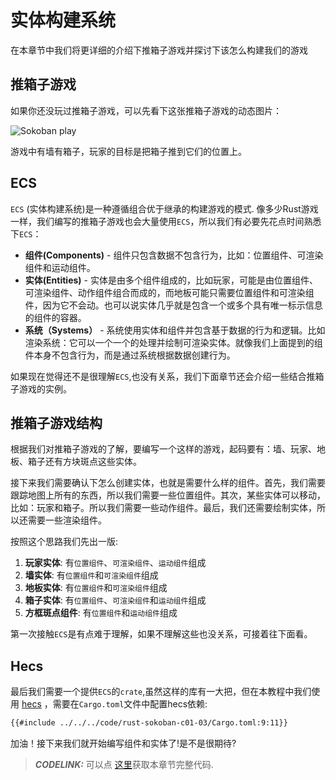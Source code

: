 # 实体构建系统

在本章节中我们将更详细的介绍下推箱子游戏并探讨下该怎么构建我们的游戏

## 推箱子游戏
如果你还没玩过推箱子游戏，可以先看下这张推箱子游戏的动态图片：

![Sokoban play](../images/sokoban.gif)

游戏中有墙有箱子，玩家的目标是把箱子推到它们的位置上。

## ECS

`ECS` (实体构建系统)是一种遵循组合优于继承的构建游戏的模式. 像多少Rust游戏一样，我们编写的推箱子游戏也会大量使用`ECS`，所以我们有必要先花点时间熟悉下`ECS`：

* **组件(Components)** - 组件只包含数据不包含行为，比如：位置组件、可渲染组件和运动组件。
* **实体(Entities)** - 实体是由多个组件组成的，比如玩家，可能是由位置组件、可渲染组件、动作组件组合而成的，而地板可能只需要位置组件和可渲染组件，因为它不会动。也可以说实体几乎就是包含一个或多个具有唯一标示信息的组件的容器。
* **系统（Systems）** - 系统使用实体和组件并包含基于数据的行为和逻辑。比如渲染系统：它可以一个一个的处理并绘制可渲染实体。就像我们上面提到的组件本身不包含行为，而是通过系统根据数据创建行为。

如果现在觉得还不是很理解`ECS`,也没有关系，我们下面章节还会介绍一些结合推箱子游戏的实例。


## 推箱子游戏结构
根据我们对推箱子游戏的了解，要编写一个这样的游戏，起码要有：墙、玩家、地板、箱子还有方块斑点这些实体。

接下来我们需要确认下怎么创建实体，也就是需要什么样的组件。首先，我们需要跟踪地图上所有的东西，所以我们需要一些位置组件。其次，某些实体可以移动，比如：玩家和箱子。所以我们需要一些动作组件。最后，我们还需要绘制实体，所以还需要一些渲染组件。

按照这个思路我们先出一版:
1. **玩家实体**: 有`位置组件`、`可渲染组件`、`运动组件`组成
1. **墙实体**: 有`位置组件`和`可渲染组件`组成
1. **地板实体**: 有`位置组件`和`可渲染组件`组成
1. **箱子实体**: 有`位置组件`、`可渲染组件`和`运动组件`组成
1. **方框斑点组件**: 有`位置组件`和`运动组件`组成

第一次接触`ECS`是有点难于理解，如果不理解这些也没关系，可接着往下面看。

## Hecs
最后我们需要一个提供`ECS`的`crate`,虽然这样的库有一大把，但在本教程中我们使用 [hecs](https://crates.io/crates/hecs) ，需要在`Cargo.toml`文件中配置hecs依赖:

```sh
{{#include ../../../code/rust-sokoban-c01-03/Cargo.toml:9:11}}
```

加油！接下来我们就开始编写组件和实体了!是不是很期待?

> **_CODELINK:_**  可以点 [这里](https://github.com/iolivia/rust-sokoban/tree/master/code/rust-sokoban-c01-03)获取本章节完整代码.
